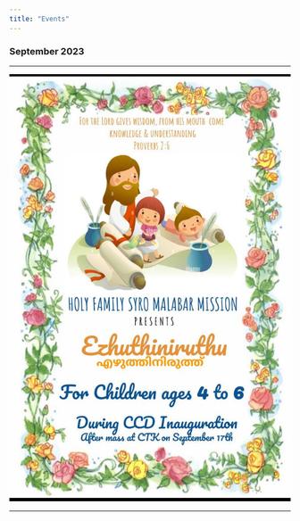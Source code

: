 ```yaml
---
title: "Events"
---
```


### September 2023
---

<img src="/img/ezhuthiniruth-2023.jpeg" width="600" max-width="100%" height="auto">

---
